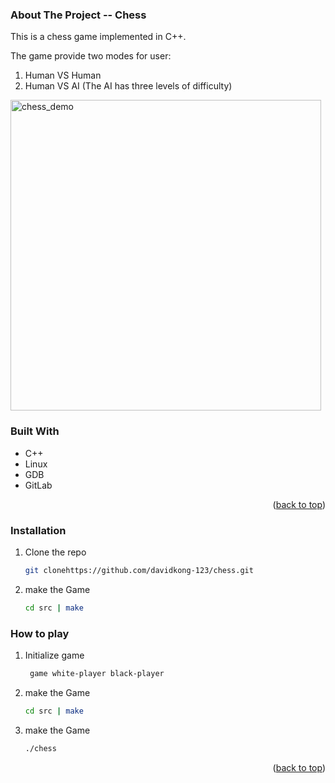 <!-- TABLE OF CONTENTS -->



<!--Chess -->
### About The Project -- Chess



This is a chess game implemented in C++.

The game provide two modes for user: 

1. Human VS Human
2. Human VS AI (The AI has three levels of difficulty)


<img width="497" alt="chess_demo" src="https://user-images.githubusercontent.com/57188393/168458163-2fbff93a-e8a2-462f-a4f2-ed7db602f33b.png">


### Built With

* C++
* Linux
* GDB
* GitLab

<p align="right">(<a href="#top">back to top</a>)</p>



<!-- GETTING STARTED -->


### Installation

1. Clone the repo
   ```sh
   git clonehttps://github.com/davidkong-123/chess.git
   ```
2. make the Game
   ```sh
   cd src | make
   ```
   
   
### How to play

1. Initialize game
   ```sh
    game white-player black-player
   ```
2. make the Game
   ```sh
   cd src | make
   ```
3. make the Game
   ```sh
   ./chess 
   ```

<p align="right">(<a href="#top">back to top</a>)</p>
